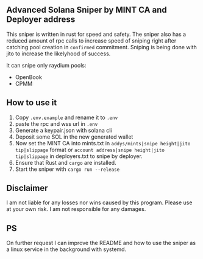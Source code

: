 ## Advanced Solana Sniper by MINT CA and Deployer address


This sniper is written in rust for speed and safety.
The sniper also has a reduced amount of rpc calls to increase speed
of sniping right after catching pool creation in ``confirmed`` commitment. 
Sniping is being done with jito to increase the likelyhood of success.

It can snipe only raydium pools: 
- OpenBook
- CPMM

## How to use it

1. Copy ``.env.example`` and rename it to ``.env``
2. paste the rpc and wss url in ``.env``
3. Generate a keypair.json with solana cli
4. Deposit some SOL in the new generated wallet
5. Now set the MINT CA into mints.txt in ``addys/mints|snipe height|jito tip|slippage`` format or 
    ``account address|snipe height|jito tip|slippage`` in deployers.txt to snipe by deployer.
6. Ensure that Rust and ``cargo`` are installed.
7. Start the sniper with ``cargo run --release``

## Disclaimer

I am not liable for any losses nor wins caused by this program.
Please use at your own risk. I am not responsible for any damages.

## PS

On further request I can improve the README and how to use the sniper as a linux service in the background with systemd.

